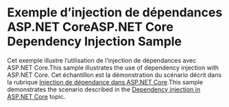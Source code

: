 # <a name="aspnet-core-dependency-injection-sample"></a><span data-ttu-id="b356d-101">Exemple d’injection de dépendances ASP.NET Core</span><span class="sxs-lookup"><span data-stu-id="b356d-101">ASP.NET Core Dependency Injection Sample</span></span>

<span data-ttu-id="b356d-102">Cet exemple illustre l’utilisation de l’injection de dépendances avec ASP.NET Core.</span><span class="sxs-lookup"><span data-stu-id="b356d-102">This sample illustrates the use of dependency injection with ASP.NET Core.</span></span> <span data-ttu-id="b356d-103">Cet échantillon est la démonstration du scénario décrit dans la rubrique [Injection de dépendance dans ASP.NET Core](https://docs.microsoft.com/aspnet/core/fundamentals/dependency-injection).</span><span class="sxs-lookup"><span data-stu-id="b356d-103">This sample demonstrates the scenario described in the [Dependency injection in ASP.NET Core](https://docs.microsoft.com/aspnet/core/fundamentals/dependency-injection) topic.</span></span>
